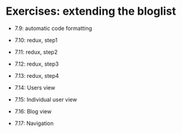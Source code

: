 # Exercises: extending the bloglist

- 7.9: automatic code formatting
- 7.10: redux, step1
- 7.11: redux, step2
- 7.12: redux, step3
- 7.13: redux, step4

- 7.14: Users view
- 7.15: Individual user view
- 7.16: Blog view

- 7.17: Navigation
